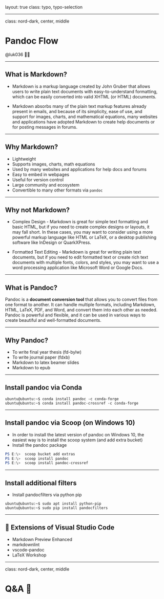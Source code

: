 layout: true
class: typo, typo-selection

---

class: nord-dark, center, middle

# Pandoc Flow

@luk036 👨‍💻

---

## What is Markdown?

- Markdown is a markup language created by John Gruber that allows users to write plain text documents with easy-to-understand formatting, which can be easily converted into valid XHTML (or HTML) documents.

- Markdown absorbs many of the plain text markup features already present in emails, and because of its simplicity, ease of use, and support for images, charts, and mathematical equations, many websites and applications have adopted Markdown to create help documents or for posting messages in forums.

---

## Why Markdown?

- Lightweight
- Supports images, charts, math equations
- Used by many websites and applications for help docs and forums
- Easy to embed in webpages
- Useful for version control
- Large community and ecosystem
- Convertible to many other formats via `pandoc`

---

## Why not Markdown?

- Complex Design - Markdown is great for simple text formatting and basic HTML, but if you need to create complex designs or layouts, it may fall short. In these cases, you may want to consider using a more powerful markup language like HTML or LaTeX, or a desktop publishing software like InDesign or QuarkXPress.

- Formatted Text Editing - Markdown is great for writing plain text documents, but if you need to edit formatted text or create rich text documents with multiple fonts, colors, and styles, you may want to use a word processing application like Microsoft Word or Google Docs.

---

## What is Pandoc?

Pandoc is a **document conversion tool** that allows you to convert files from one format to another. It can handle multiple formats, including Markdown, HTML, LaTeX, PDF, and Word, and convert them into each other as needed. Pandoc is powerful and flexible, and it can be used in various ways to create beautiful and well-formatted documents.

---

## Why Pandoc?

- To write final year thesis (fd-bylw)
- To write journal paper (fdxb)
- Markdown to latex beamer slides
- Markdown to epub

---

## Install pandoc via Conda

```terminal
ubuntu@ubuntu:~$ conda install pandoc -c conda-forge
ubuntu@ubuntu:~$ conda install pandoc-crossref -c conda-forge
```

---

## Install pandoc via Scoop (on Windows 10)

- In order to install the latest version of pandoc on Windows 10, the
  easiest way is to install the scoop system (and add extra bucket)
- Install the pandoc package

```powershell
PS E:\>  scoop bucket add extras
PS E:\>  scoop install pandoc
PS E:\>  scoop install pandoc-crossref
```

---

## Install additional filters

- Install pandocfilters via python pip

```terminal
ubuntu@ubuntu:~$ sudo apt install python-pip
ubuntu@ubuntu:~$ sudo pip install pandocfilters
```

---

## 🧩 Extensions of Visual Studio Code

- Markdown Preview Enhanced
- markdownlint
- vscode-pandoc
- LaTeX Workshop

---

class: nord-dark, center, middle

# Q&A 🎤
